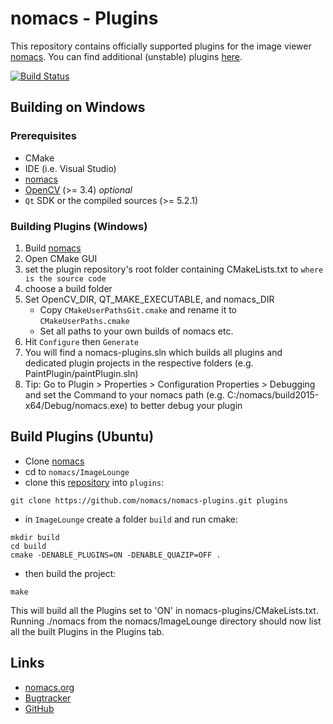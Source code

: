 # nomacs - Plugins

This repository contains officially supported plugins for the image viewer [nomacs](https://github.com/nomacs/nomacs). You can find additional (unstable) plugins [here](https://github.com/diemmarkus/nomacs-plugins).

[![Build Status](https://travis-ci.org/nomacs/nomacs-plugins.svg?branch=master)](https://travis-ci.org/nomacs/nomacs-plugins)

## Building on Windows

### Prerequisites

- CMake
- IDE (i.e. Visual Studio)
- [nomacs](https://github.com/nomacs/nomacs)
- [OpenCV](https://github.com/TUWien/opencv) (>= 3.4) _optional_
- `Qt` SDK or the compiled sources (>= 5.2.1)

### Building Plugins (Windows)

1. Build [nomacs](https://github.com/nomacs/nomacs)
2. Open CMake GUI
3. set the plugin repository's root folder containing CMakeLists.txt to `where is the source code`
4. choose a build folder
5. Set OpenCV_DIR, QT_MAKE_EXECUTABLE, and nomacs_DIR
    - Copy `CMakeUserPathsGit.cmake` and rename it to `CMakeUserPaths.cmake`
    - Set all paths to your own builds of nomacs etc.
6. Hit `Configure` then `Generate`
7. You will find a nomacs-plugins.sln which builds all plugins and dedicated plugin projects in the respective folders (e.g. PaintPlugin/paintPlugin.sln)
8. Tip: Go to Plugin > Properties > Configuration Properties > Debugging and set the Command to your nomacs path (e.g. C:/nomacs/build2015-x64/Debug/nomacs.exe) to better debug your plugin

## Build Plugins (Ubuntu)

- Clone [nomacs](https://github.com/nomacs/nomacs.git)
- cd to `nomacs/ImageLounge`
- clone this [repository](https://github.com/nomacs/nomacs-plugins.git) into `plugins`:
````terminal
git clone https://github.com/nomacs/nomacs-plugins.git plugins
````
- in `ImageLounge` create a folder `build` and run cmake:
````
mkdir build
cd build
cmake -DENABLE_PLUGINS=ON -DENABLE_QUAZIP=OFF .
````
- then build the project:
````terminal
make
````

This will build all the Plugins set to 'ON' in nomacs-plugins/CMakeLists.txt. Running ./nomacs from the nomacs/ImageLounge directory should now list all the built Plugins in the Plugins tab.


## Links

- [nomacs.org](http://nomacs.org)
- [Bugtracker](https://github.com/nomacs/nomacs-plugins/issues)
- [GitHub](https://github.com/nomacs)
